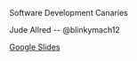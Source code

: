 Software Development Canaries

Jude Allred -- @blinkymach12

[Google Slides](https://docs.google.com/presentation/d/1rjdlJSPlHG_enCtIxFNvQ2bMlh2uFrYeFMELUpm7FBc/edit?usp=sharing)
